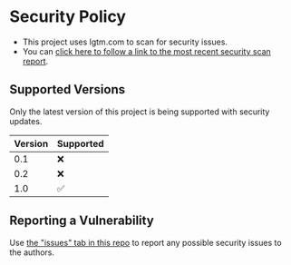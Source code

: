 # Security Policy

- This project uses lgtm.com to scan for security issues.
- You can [click here to follow a link to the most recent security scan report](https://lgtm.com/projects/g/hotpeppersec/Assassin/alerts/?mode=list).

## Supported Versions

Only the latest version of this project is being supported with security updates.

| Version | Supported          |
| ------- | ------------------ |
| 0.1     | :x: |
| 0.2     | :x: |
| 1.0     | :white_check_mark: |

## Reporting a Vulnerability

Use [the "issues" tab in this repo](https://github.com/hotpeppersec/Assassin/issues) to report any possible security issues to the authors.
